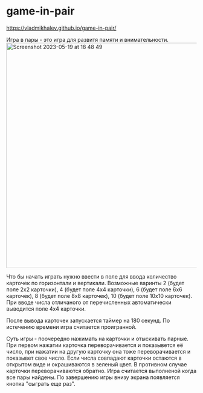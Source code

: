 # game-in-pair

https://vladmikhalev.github.io/game-in-pair/

Игра в пары - это игра для развитя памяти и внимательности.
<img width="595" alt="Screenshot 2023-05-19 at 18 48 49" src="https://github.com/vladmikhalev/game-in-pair/assets/107835280/d98c6d58-988d-48db-8b71-32c229b897ff">


Что бы начать играть нужно ввести в поле для ввода количество карточек по горизонтали и вертикали. Возможные варинты 2 (будет поле 2х2 карточки), 4 (будет поле 4х4 карточки), 6 (будет поле 6х6 карточек), 8 (будет поле 8х8 карточек), 10 (будет поле 10х10 карточек). При вводе числа отличаного от перечисленных автоматически выводится поле 4х4 карточки.

После вывода карточек запускается таймер на 180 секунд. По истечению времени игра считается проигранной.

Суть игры - поочередно нажимать на карточки и отыскивать парные. При первом нажатии карточка переворачивается и показывется её число, при нажатии на другую карточку она тоже переворачивается и показывет свое число. Если числа совпадают карточки остаются в открытом виде и окрашиваются в зеленый цвет. В противном случае карточки переворачиваются обратно. Игра считается выполненой когда все пары найдены. По завершению игры внизу экрана появляется кнопка "сыграть еще раз".
